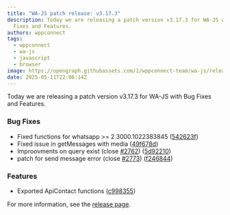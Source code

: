 ```yaml
---
title: "WA-JS patch release: v3.17.3"
description: Today we are releasing a patch version v3.17.3 for WA-JS with Bug
  Fixes and Features.
authors: wppconnect
tags:
  - wppconnect
  - wa-js
  - javascript
  - browser
image: https://opengraph.githubassets.com/1/wppconnect-team/wa-js/releases/tag/v3.17.3
date: 2025-05-11T22:06:14Z
---
```


Today we are releasing a patch version v3.17.3 for WA-JS with Bug Fixes and Features.

<!--truncate-->

### Bug Fixes

* Fixed functions for whatsapp >= 2.3000.1022383845 ([542623f](https://github.com/wppconnect-team/wa-js/commit/542623f854c0dfb4f15e735816d6916dfcf48a74))
* Fixed issue in getMessages with media ([49f678d](https://github.com/wppconnect-team/wa-js/commit/49f678d771571f49f2d76316f06fac2cb4707f32))
* Improovments on query exist (close [#2762](https://github.com/wppconnect-team/wa-js/issues/2762)) ([5d92210](https://github.com/wppconnect-team/wa-js/commit/5d92210f4754941fe57d2544c6f54bf5a6a79cd3))
* patch for send message error (close [#2773](https://github.com/wppconnect-team/wa-js/issues/2773)) ([f246844](https://github.com/wppconnect-team/wa-js/commit/f246844462d2fa51dc0bd4abacb1a4be5198e685))


### Features

* Exported ApiContact functions ([c998355](https://github.com/wppconnect-team/wa-js/commit/c998355c109e22f0009a3628b2a1f07a524beb95))

For more information, see the [release page](https://github.com/wppconnect-team/wa-js/releases/tag/v3.17.3).
